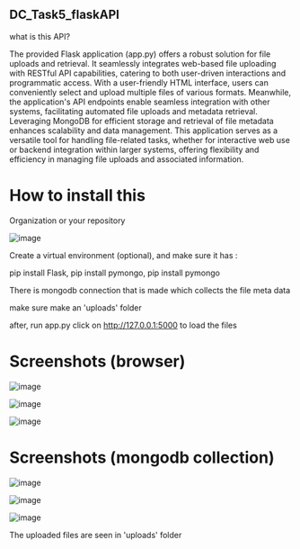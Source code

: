 ## DC_Task5_flaskAPI

what is this API?

The provided Flask application (app.py) offers a robust solution for file uploads and retrieval. It seamlessly integrates web-based file uploading with RESTful API capabilities, catering to both user-driven interactions and programmatic access. With a user-friendly HTML interface, users can conveniently select and upload multiple files of various formats. Meanwhile, the application's API endpoints enable seamless integration with other systems, facilitating automated file uploads and metadata retrieval. Leveraging MongoDB for efficient storage and retrieval of file metadata enhances scalability and data management. This application serves as a versatile tool for handling file-related tasks, whether for interactive web use or backend integration within larger systems, offering flexibility and efficiency in managing file uploads and associated information.

# How to install this  

Organization or your repository

![image](https://github.com/krish-bhat/DC_Task5_flaskAPI/assets/99545739/6d9930c2-000a-47d0-9cf4-5f905d239c27)

Create a virtual environment (optional), and make sure it has :

pip install Flask,
  pip install pymongo, 
   pip install pymongo

There is mongodb connection that is made which collects the file meta data 

make sure make an 'uploads' folder 

after, run app.py click on http://127.0.0.1:5000 to load the files

# Screenshots (browser)
![image](https://github.com/krish-bhat/DC_Task5_flaskAPI/assets/99545739/202d93ae-c83b-46f4-bf22-56f9820751fd)

![image](https://github.com/krish-bhat/DC_Task5_flaskAPI/assets/99545739/90d85f53-75ca-404d-aaca-d5f43507f6c7)

![image](https://github.com/krish-bhat/DC_Task5_flaskAPI/assets/99545739/33e5ff4a-bdf7-4c44-995c-aa5ac8584b43)

# Screenshots (mongodb collection)
![image](https://github.com/krish-bhat/DC_Task5_flaskAPI/assets/99545739/d5f2ef08-3ebe-41ef-b0a7-889d719159a1)

![image](https://github.com/krish-bhat/DC_Task5_flaskAPI/assets/99545739/68ccd233-b470-42cd-9db3-7a30c514364a)

![image](https://github.com/krish-bhat/DC_Task5_flaskAPI/assets/99545739/5853855a-1d3c-4693-a073-2f9c5e48f458)

The uploaded files are seen in 'uploads' folder


